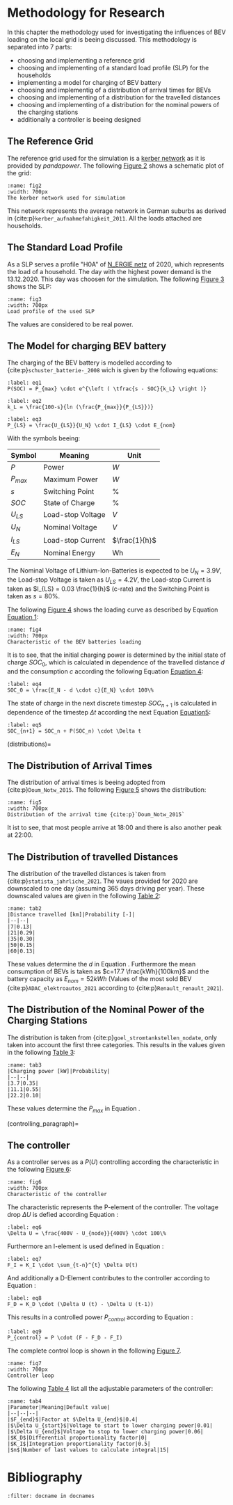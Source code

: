 # Methodology for Research


In this chapter the methodology used for investigating the influences of BEV loading on the local grid is beeing discussed. This methodology is separated into 7 parts:

- choosing and implementing a reference grid
- choosing and implementing of a standard load profile (SLP) for the households
- implementing a model for charging of BEV battery
- choosing and implementig of a distribution of arrival times for BEVs
- choosing and implementing of a distribution for the travelled distances
- choosing and implementing of a distribution for the nominal powers of the charging stations
- additionally a controller is beeing designed


## The Reference Grid





The reference grid used for the simulation is a [kerber network](https://pandapower.readthedocs.io/en/develop/networks/kerber.html) as it is provided by _pandapower_. The following [Figure 2](fig2) shows a schematic plot of the grid:

```{figure} https://pandapower.readthedocs.io/en/develop/_images/kerber_vorstadtnetz_a.PNG
:name: fig2
:width: 700px
The kerber network used for simulation
```

This network represents the average network in German suburbs as derived in {cite:p}`kerber_aufnahmefahigkeit_2011`. All the loads attached are households.


## The Standard Load Profile


As a SLP serves a profile "H0A" of [N_ERGIE netz](https://www.n-ergie-netz.de/startseite/produkte-dienstleistungen/netznutzung/netznutzung-strom/!ut/p/z1/04_Sj9CPykssy0xPLMnMz0vMAfIjo8zifT2dDQyd_A18DfzCzAwCXQ0Ng52Ngg39jMz0w_EpMDY114-iRL-lGXH6DVCAo4FTkJGTsYGBu78ROfqRTaLI_SAFUfiND9ePwmuFsxF-BeAgxqvA0piQAjOoAnyhSMgfBbmhQBBhkOmZ6QkA7tlcaw!!/dz/d5/L2dBISEvZ0FBIS9nQSEh/) of 2020, which represents the load of a household. The day with the highest power demand is the 13.12.2020. This day was choosen for the simulation. The following [Figure 3](fig3) shows the SLP:

```{figure} img/slp.png
:name: fig3
:width: 700px
Load profile of the used SLP
```

The values are considered to be real power.


## The Model for charging BEV battery


The charging of the BEV battery is modelled according to {cite:p}`schuster_batterie-_2008` wich is given by the following equations:

```{math}
:label: eq1
P(SOC) = P_{max} \cdot e^{\left ( \tfrac{s - SOC}{k_L} \right )}
```

```{math}
:label: eq2
k_L = \frac{100-s}{ln (\frac{P_{max}}{P_{LS}})}
```

```{math}
:label: eq3
P_{LS} = \frac{U_{LS}}{U_N} \cdot I_{LS} \cdot E_{nom}
```

With the symbols beeing:

|Symbol|Meaning|Unit|
|--|--|--|
|$P$|Power|$W$|
|$P_{max}$|Maximum Power|$W$|
|$s$|Switching Point|$\%$|
|$SOC$|State of Charge|$\%$|
|$U_{LS}$|Load-stop Voltage|$V$|
|$U_N$|Nominal Voltage|$V$|
|$I_{LS}$|Load-stop Current|$\frac{1}{h}$|
|$E_N$|Nominal Energy|Wh|

The Nominal Voltage of Lithium-Ion-Batteries is expected to be $U_N= 3.9V$, the Load-stop Voltage is taken as $U_{LS}=4.2V$, the Load-stop Current is taken as $I_{LS} = 0.03 \frac{1}{h}$ (c-rate) and the Switching Point is taken as $s = 80\%$.

The following [Figure 4](fig4) shows the loading curve as described by Equation [Equation 1](eq1):

```{figure} img/psoc.png
:name: fig4
:width: 700px
Characteristic of the BEV batteries loading
```

It is to see, that the initial charging power is determined by the initial state of charge $SOC_0$, which is calculated in dependence of the travelled distance $d$ and the consumption $c$ according the following Equation [Equation 4](eq4):

```{math}
:label: eq4
SOC_0 = \frac{E_N - d \cdot c}{E_N} \cdot 100\%
```

The state of charge in the next discrete timestep $SOC_{n+1}$ is calculated in dependence of the timestep $\Delta t$ according the next Equation [Equation5](eq5):

```{math}
:label: eq5
SOC_{n+1} = SOC_n + P(SOC_n) \cdot \Delta t
```


(distributions)=
## The Distribution of Arrival Times


The distribution of arrival times is beeing adopted from {cite:p}`Doum_Notw_2015`. The following [Figure 5](fig5) shows the distribution:

```{figure} img/dist.png
:name: fig5
:width: 700px
Distribution of the arrival time {cite:p}`Doum_Notw_2015`
```

It ist to see, that most people arrive at 18:00 and there is also another peak at 22:00.


## The Distribution of travelled Distances


The distribution of the travelled distances is taken from {cite:p}`statista_jahrliche_2021`. The vaues provided for 2020 are downscaled to one day (assuming 365 days driving per year). These downscaled values are given in the following [Table 2](tab2):

```{table} Distribution of travelled distances
:name: tab2
|Distance travelled [km]|Probability [-]|
|--|--|
|7|0.13|
|21|0.29|
|35|0.30|
|50|0.15|
|60|0.13|
```

These values determine the $d$ in Equation [](eq4). Furthermore the mean consumption of BEVs is taken as $c=17.7 \frac{kWh}{100km}$ and the battery capacity as $E_{nom}=52kWh$ (Values of the most sold BEV {cite:p}`ADAC_elektroautos_2021` according to {cite:p}`Renault_renault_2021`).


## The Distribution of the Nominal Power of the Charging Stations


The distribution is taken from {cite:p}`goel_stromtankstellen_nodate`, only taken into account the first three categories. This results in the values given in the following [Table 3](tab3):

```{table} Distribution of the charging power
:name: tab3
|Charging power [kW]|Probability|
|--|--|
|3.7|0.35|
|11.1|0.55|
|22.2|0.10|
```

These values determine the $P_{max}$ in Equation [](eq1).


(controlling_paragraph)=
## The controller


As a controller serves as a $P(U)$ controlling according the characteristic in the following [Figure 6](fig6):

```{figure} img/controller.png
:name: fig6
:width: 700px
Characteristic of the controller
```

The characteristic represents the P-element of the controller. The voltage drop $\Delta U$ is defied according Equation [](eq6):

```{math}
:label: eq6
\Delta U = \frac{400V - U_{node}}{400V} \cdot 100\%
```

Furthermore an I-element is used defined in Equation [](eq7):

```{math}
:label: eq7
F_I = K_I \cdot \sum_{t-n}^{t} \Delta U(t)
```

And additionally a D-Element contributes to the controller according to Equation [](eq8):

```{math}
:label: eq8
F_D = K_D \cdot (\Delta U (t) - \Delta U (t-1))
```

This results in a controlled power $P_{control}$ according to Equation [](eq9):

```{math}
:label: eq9
P_{control} = P \cdot (F - F_D - F_I)
```

The complete control loop is shown in the following [Figure 7](fig7).

```{figure} img/control-loop.png
:name: fig7
:width: 700px
Controller loop
```

The following [Table 4](tab4) list all the adjustable parameters of the controller:

```{table} Parameters of the controller
:name: tab4
|Parameter|Meaning|Default value|
|--|--|--|
|$F_{end}$|Factor at $\Delta U_{end}$|0.4|
|$\Delta U_{start}$|Voltage to start to lower charging power|0.01|
|$\Delta U_{end}$|Voltage to stop to lower charging power|0.06|
|$K_D$|Differential proportionality factor|0|
|$K_I$|Integration proportionality factor|0.5|
|$n$|Number of last values to calculate integral|15|
```


# Bibliography


```{bibliography}
:filter: docname in docnames
```

